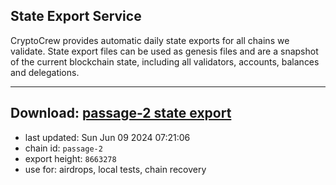 ## State Export Service
CryptoCrew provides automatic daily state exports for all chains we validate. State export files can be used as genesis files and are a snapshot of the current blockchain state, including all validators, accounts, balances and delegations.

---
**Download: [passage-2 state export](https://dl-eu2.ccvalidators.com/SERVICE/passage/passage-2_export_8663278.json)**
---

- last updated: Sun Jun 09 2024 07:21:06
- chain id: `passage-2`
- export height: `8663278`
- use for: airdrops, local tests, chain recovery

